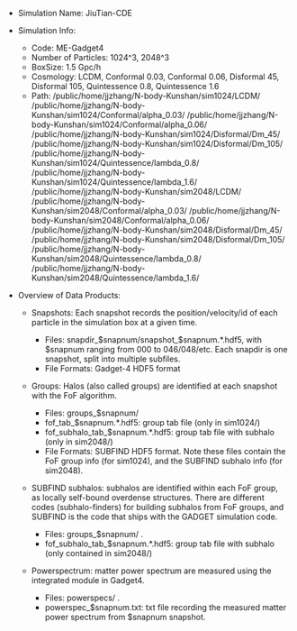 - Simulation Name: JiuTian-CDE

- Simulation Info: 
  
  * Code: ME-Gadget4
  * Number of Particles: 1024^3, 2048^3
  * BoxSize: 1.5 Gpc/h
  * Cosmology: LCDM, Conformal 0.03, Conformal 0.06, Disformal 45, Disformal 105, Quintessence 0.8, Quintessence 1.6
  * Path:
  /public/home/jjzhang/N-body-Kunshan/sim1024/LCDM/
  /public/home/jjzhang/N-body-Kunshan/sim1024/Conformal/alpha_0.03/
  /public/home/jjzhang/N-body-Kunshan/sim1024/Conformal/alpha_0.06/
  /public/home/jjzhang/N-body-Kunshan/sim1024/Disformal/Dm_45/
  /public/home/jjzhang/N-body-Kunshan/sim1024/Disformal/Dm_105/
  /public/home/jjzhang/N-body-Kunshan/sim1024/Quintessence/lambda_0.8/
  /public/home/jjzhang/N-body-Kunshan/sim1024/Quintessence/lambda_1.6/
  /public/home/jjzhang/N-body-Kunshan/sim2048/LCDM/
  /public/home/jjzhang/N-body-Kunshan/sim2048/Conformal/alpha_0.03/
  /public/home/jjzhang/N-body-Kunshan/sim2048/Conformal/alpha_0.06/
  /public/home/jjzhang/N-body-Kunshan/sim2048/Disformal/Dm_45/
  /public/home/jjzhang/N-body-Kunshan/sim2048/Disformal/Dm_105/
  /public/home/jjzhang/N-body-Kunshan/sim2048/Quintessence/lambda_0.8/
  /public/home/jjzhang/N-body-Kunshan/sim2048/Quintessence/lambda_1.6/


- Overview of Data Products:

    * Snapshots: Each snapshot records the position/velocity/id of each particle in the simulation box at a given time. 
       
       - Files: snapdir_$snapnum/snapshot_$snapnum.*.hdf5, with $snapnum ranging from 000 to 046/048/etc. Each snapdir is one snapshot, split into multiple subfiles.
       - File Formats: Gadget-4 HDF5 format 

    * Groups: Halos (also called groups) are identified at each snapshot with the FoF algorithm. 
        - Files: groups_$snapnum/
        - fof_tab_$snapnum.*.hdf5: group tab file (only in sim1024/)
        - fof_subhalo_tab_$snapnum.*.hdf5: group tab file with subhalo (only in sim2048/)
        - File Formats: SUBFIND HDF5 format. Note these files contain the FoF group info (for sim1024), and the SUBFIND subhalo info (for sim2048).

    * SUBFIND subhalos: subhalos are identified within each FoF group, as locally self-bound overdense structures. There are different codes (subhalo-finders) for building subhalos from FoF groups, and SUBFIND is the code that ships with the GADGET simulation code. 
        - Files: groups_$snapnum/ . 
        - fof_subhalo_tab_$snapnum.*.hdf5: group tab file with subhalo (only contained in sim2048/)
    * Powerspectrum: matter power spectrum are measured using the integrated module in Gadget4.
        - Files: powerspecs/ .
        - powerspec_$snapnum.txt: txt file recording the measured matter power spectrum from $snapnum snapshot.
